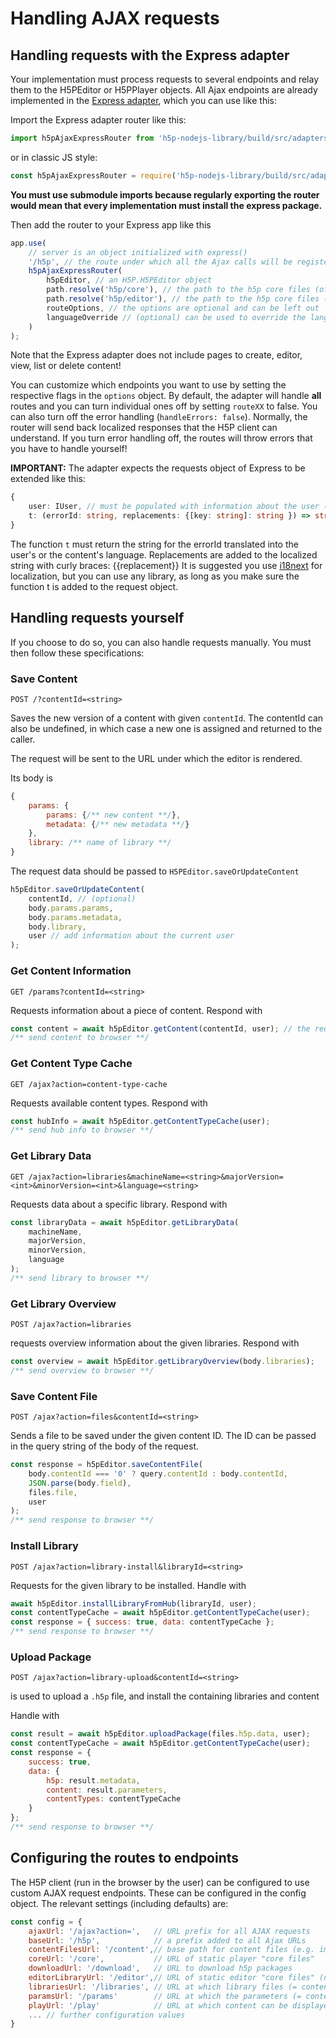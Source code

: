 # Handling AJAX requests

## Handling requests with the Express adapter

Your implementation must process requests to several endpoints and relay them to the H5PEditor or H5PPlayer objects. All Ajax endpoints are already implemented in the [Express adapter](../src/adapters/H5PAjaxRouter/H5PAjaxExpressRouter.ts), which you can use like this:

Import the Express adapter router like this:

```ts
import h5pAjaxExpressRouter from 'h5p-nodejs-library/build/src/adapters/H5PAjaxRouter/H5PAjaxExpressRouter';
```

or in classic JS style:

```js
const h5pAjaxExpressRouter = require('h5p-nodejs-library/build/src/adapters/H5PAjaxRouter/H5PAjaxExpressRouter');
```

**You must use submodule imports because regularly exporting the router would mean that every implementation must install the express package.**

Then add the router to your Express app like this

```js
app.use(
    // server is an object initialized with express()
    '/h5p', // the route under which all the Ajax calls will be registered
    h5pAjaxExpressRouter(
        h5pEditor, // an H5P.H5PEditor object
        path.resolve('h5p/core'), // the path to the h5p core files (of the player)
        path.resolve('h5p/editor'), // the path to the h5p core files (of the editor)
        routeOptions, // the options are optional and can be left out
        languageOverride // (optional) can be used to override the language used by i18next http middleware
    )
);
```

Note that the Express adapter does not include pages to create, editor, view, list or delete content!

You can customize which endpoints you want to use by setting the respective flags in the `options` object. By default,
the adapter will handle **all** routes and you can turn individual ones off by setting `routeXX` to false. You can also
turn off the error handling (`handleErrors: false`). Normally, the router will send back localized responses that the H5P
client can understand. If you turn error handling off, the routes will throw errors that you have to handle yourself!

**IMPORTANT:** The adapter expects the requests object of Express to be extended like this:

```ts
{
    user: IUser, // must be populated with information about the user (mostly id and access rights)
    t: (errorId: string, replacements: {[key: string]: string }) => string
}
```

The function `t` must return the string for the errorId translated into the user's or the content's language.
Replacements are added to the localized string with curly braces: {{replacement}}
It is suggested you use [i18next](https://www.i18next.com/) for localization, but you can use any library,
as long as you make sure the function t is added to the request object.

## Handling requests yourself

If you choose to do so, you can also handle requests manually. You must then follow these specifications:

### Save Content

`POST /?contentId=<string>`

Saves the new version of a content with given `contentId`. The contentId can also be undefined, in which case a new one is assigned and returned to the caller.

The request will be sent to the URL under which the editor is rendered.

Its body is

```js
{
    params: {
        params: {/** new content **/},
        metadata: {/** new metadata **/}
    },
    library: /** name of library **/
}
```

The request data should be passed to `H5PEditor.saveOrUpdateContent`

```js
h5pEditor.saveOrUpdateContent(
    contentId, // (optional)
    body.params.params,
    body.params.metadata,
    body.library,
    user // add information about the current user
);
```

### Get Content Information

`GET /params?contentId=<string>`

Requests information about a piece of content. Respond with

```js
const content = await h5pEditor.getContent(contentId, user); // the requesting user
/** send content to browser **/
```

### Get Content Type Cache

`GET /ajax?action=content-type-cache`

Requests available content types. Respond with

```js
const hubInfo = await h5pEditor.getContentTypeCache(user);
/** send hub info to browser **/
```

### Get Library Data

`GET /ajax?action=libraries&machineName=<string>&majorVersion=<int>&minorVersion=<int>&language=<string>`

Requests data about a specific library. Respond with

```js
const libraryData = await h5pEditor.getLibraryData(
    machineName,
    majorVersion,
    minorVersion,
    language
);
/** send library to browser **/
```

### Get Library Overview

`POST /ajax?action=libraries`

requests overview information about the given libraries. Respond with

```js
const overview = await h5pEditor.getLibraryOverview(body.libraries);
/** send overview to browser **/
```

### Save Content File

`POST /ajax?action=files&contentId=<string>`

Sends a file to be saved under the given content ID.
The ID can be passed in the query string of the body of the request.

```js
const response = h5pEditor.saveContentFile(
    body.contentId === '0' ? query.contentId : body.contentId,
    JSON.parse(body.field),
    files.file,
    user
);
/** send response to browser **/
```

### Install Library

`POST /ajax?action=library-install&libraryId=<string>`

Requests for the given library to be installed. Handle with

```js
await h5pEditor.installLibraryFromHub(libraryId, user);
const contentTypeCache = await h5pEditor.getContentTypeCache(user);
const response = { success: true, data: contentTypeCache };
/** send response to browser **/
```

### Upload Package

`POST /ajax?action=library-upload&contentId=<string>`

is used to upload a `.h5p` file, and install the containing libraries and content

Handle with

```js
const result = await h5pEditor.uploadPackage(files.h5p.data, user);
const contentTypeCache = await h5pEditor.getContentTypeCache(user);
const response = {
    success: true,
    data: {
        h5p: result.metadata,
        content: result.parameters,
        contentTypes: contentTypeCache
    }
};
/** send response to browser **/
```

## Configuring the routes to endpoints

The H5P client (run in the browser by the user) can be configured to use custom AJAX request endpoints. These can be configured in the config object. The relevant settings (including defaults) are:

```js
const config = {
    ajaxUrl: '/ajax?action=',   // URL prefix for all AJAX requests
    baseUrl: '/h5p',            // a prefix added to all Ajax URLs
    contentFilesUrl: '/content',// base path for content files (e.g. images, video)
    coreUrl: '/core',           // URL of static player "core files"
    downloadUrl: '/download',   // URL to download h5p packages
    editorLibraryUrl: '/editor',// URL of static editor "core files" (not the content types!)
    librariesUrl: '/libraries', // URL at which library files (= content types) can be retrieved
    paramsUrl: '/params'        // URL at which the parameters (= content.json) of content can be retrieved
    playUrl: '/play'            // URL at which content can be displayed
    ... // further configuration values
}
```
